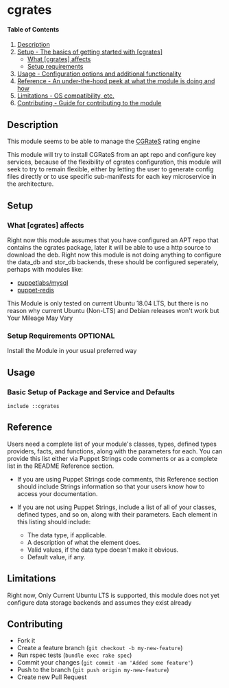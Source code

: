 # cgrates

#### Table of Contents

1. [Description](#description)
2. [Setup - The basics of getting started with [cgrates]](#setup)
    * [What [cgrates] affects](#what-[cgrates]-affects)
    * [Setup requirements](#setup-requirements)
3. [Usage - Configuration options and additional functionality](#usage)
4. [Reference - An under-the-hood peek at what the module is doing and how](#reference)
5. [Limitations - OS compatibility, etc.](#limitations)
6. [Contributing - Guide for contributing to the module](#contributing)

## Description

This module seems to be able to manage the [CGRateS](http://cgrates.org/) rating engine      

This module will try to install CGRateS from an apt repo and configure key services, because of the flexibility of cgrates configuration, this module will seek to try to remain flexible, either by letting the user to generate config files directly or to use specific sub-manifests for each key microservice in the architecture.

## Setup

### What [cgrates] affects

Right now this module assumes that you have configured an APT repo that contains the cgrates package, later it will be able to use a http source to download the deb. Right now this module is not doing anything to configure the data_db and stor_db backends, these should be configured seperately, perhaps with modules like:

* [puppetlabs/mysql](https://forge.puppet.com/puppetlabs/mysql)
* [puppet-redis](https://forge.puppet.com/puppet/redis)

This Module is only tested on current Ubuntu 18.04 LTS, but there is no reason why current Ubuntu (Non-LTS) and Debian releases won't work but Your Mileage May Vary

### Setup Requirements **OPTIONAL**

Install the Module in your usual preferred way

## Usage

### Basic Setup of Package and Service and Defaults

```puppet
include ::cgrates
```

## Reference

Users need a complete list of your module's classes, types, defined types providers, facts, and functions, along with the parameters for each. You can provide this list either via Puppet Strings code comments or as a complete list in the README Reference section.

* If you are using Puppet Strings code comments, this Reference section should include Strings information so that your users know how to access your documentation.

* If you are not using Puppet Strings, include a list of all of your classes, defined types, and so on, along with their parameters. Each element in this listing should include:

  * The data type, if applicable.
  * A description of what the element does.
  * Valid values, if the data type doesn't make it obvious.
  * Default value, if any.

## Limitations

Right now, Only Current Ubuntu LTS is supported, this module does not yet configure data storage backends and assumes they exist already

## Contributing

* Fork it
* Create a feature branch (`git checkout -b my-new-feature`)
* Run rspec tests (`bundle exec rake spec`)
* Commit your changes (`git commit -am 'Added some feature'`)
* Push to the branch (`git push origin my-new-feature`)
* Create new Pull Request
